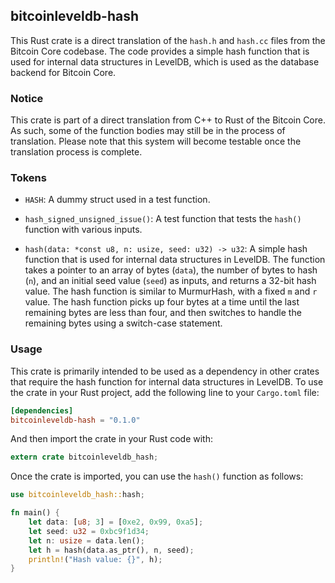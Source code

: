 ## bitcoinleveldb-hash

This Rust crate is a direct translation of the
`hash.h` and `hash.cc` files from the Bitcoin Core
codebase. The code provides a simple hash function
that is used for internal data structures in
LevelDB, which is used as the database backend for
Bitcoin Core.

### Notice

This crate is part of a direct translation from
C++ to Rust of the Bitcoin Core. As such, some of
the function bodies may still be in the process of
translation. Please note that this system will
become testable once the translation process is
complete.

### Tokens

- `HASH`: A dummy struct used in a test function.

- `hash_signed_unsigned_issue()`: A test function
  that tests the `hash()` function with various
  inputs.

- `hash(data: *const u8, n: usize, seed: u32) ->
  u32`: A simple hash function that is used for
  internal data structures in LevelDB. The
  function takes a pointer to an array of bytes
  (`data`), the number of bytes to hash (`n`), and
  an initial seed value (`seed`) as inputs, and
  returns a 32-bit hash value. The hash function
  is similar to MurmurHash, with a fixed `m` and
  `r` value. The hash function picks up four bytes
  at a time until the last remaining bytes are
  less than four, and then switches to handle the
  remaining bytes using a switch-case statement.

### Usage

This crate is primarily intended to be used as
a dependency in other crates that require the hash
function for internal data structures in
LevelDB. To use the crate in your Rust project,
add the following line to your `Cargo.toml` file:

```toml
[dependencies]
bitcoinleveldb-hash = "0.1.0"
```

And then import the crate in your Rust code with:

```rust
extern crate bitcoinleveldb_hash;
```

Once the crate is imported, you can use the
`hash()` function as follows:

```rust
use bitcoinleveldb_hash::hash;

fn main() {
    let data: [u8; 3] = [0xe2, 0x99, 0xa5];
    let seed: u32 = 0xbc9f1d34;
    let n: usize = data.len();
    let h = hash(data.as_ptr(), n, seed);
    println!("Hash value: {}", h);
}
```

